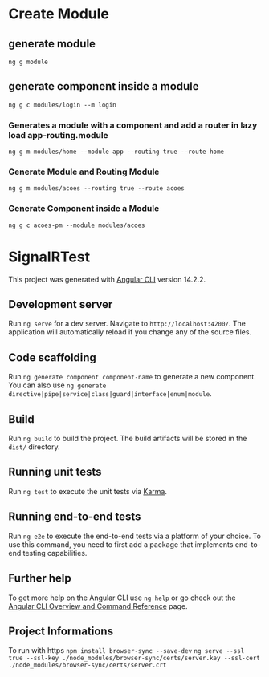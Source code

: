# Create Module

## generate module
`ng g module`
## generate component inside a module
`ng g c modules/login --m login`



### Generates a module with a component and add a router in lazy load app-routing.module
```
ng g m modules/home --module app --routing true --route home
```
### Generate Module and Routing Module
```
ng g m modules/acoes --routing true --route acoes

```
### Generate Component inside a Module
```
ng g c acoes-pm --module modules/acoes 
```

















# SignalRTest

This project was generated with [Angular CLI](https://github.com/angular/angular-cli) version 14.2.2.

## Development server

Run `ng serve` for a dev server. Navigate to `http://localhost:4200/`. The application will automatically reload if you change any of the source files.

## Code scaffolding

Run `ng generate component component-name` to generate a new component. You can also use `ng generate directive|pipe|service|class|guard|interface|enum|module`.

## Build

Run `ng build` to build the project. The build artifacts will be stored in the `dist/` directory.

## Running unit tests

Run `ng test` to execute the unit tests via [Karma](https://karma-runner.github.io).

## Running end-to-end tests

Run `ng e2e` to execute the end-to-end tests via a platform of your choice. To use this command, you need to first add a package that implements end-to-end testing capabilities.

## Further help

To get more help on the Angular CLI use `ng help` or go check out the [Angular CLI Overview and Command Reference](https://angular.io/cli) page.

## Project Informations

To run with https
`npm install browser-sync --save-dev`
`ng serve --ssl true --ssl-key ./node_modules/browser-sync/certs/server.key --ssl-cert ./node_modules/browser-sync/certs/server.crt`




